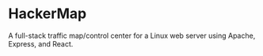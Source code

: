 # HackerMap
A full-stack  traffic map/control center for a Linux web server using Apache, Express, and React.
